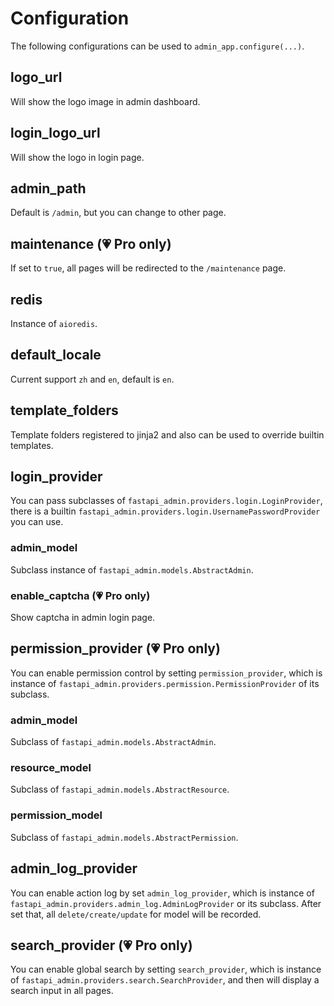 # Configuration

The following configurations can be used to `admin_app.configure(...)`.

## logo_url

Will show the logo image in admin dashboard.

## login_logo_url

Will show the logo in login page.

## admin_path

Default is `/admin`, but you can change to other page.

## maintenance (💗 Pro only)

If set to `true`, all pages will be redirected to the `/maintenance` page.

## redis

Instance of `aioredis`.

## default_locale

Current support `zh` and `en`, default is `en`.

## template_folders

Template folders registered to jinja2 and also can be used to override builtin templates.

## login_provider

You can pass subclasses of `fastapi_admin.providers.login.LoginProvider`, there is a
builtin `fastapi_admin.providers.login.UsernamePasswordProvider` you can use.

### admin_model

Subclass instance of `fastapi_admin.models.AbstractAdmin`.

### enable_captcha (💗 Pro only)

Show captcha in admin login page.

## permission_provider (💗 Pro only)

You can enable permission control by setting `permission_provider`, which is instance
of `fastapi_admin.providers.permission.PermissionProvider` of its subclass.

### admin_model

Subclass of `fastapi_admin.models.AbstractAdmin`.

### resource_model

Subclass of `fastapi_admin.models.AbstractResource`.

### permission_model

Subclass of `fastapi_admin.models.AbstractPermission`.

## admin_log_provider

You can enable action log by set `admin_log_provider`, which is instance
of `fastapi_admin.providers.admin_log.AdminLogProvider` or its subclass. After set that, all `delete/create/update` for
model will be recorded.

## search_provider  (💗 Pro only)

You can enable global search by setting `search_provider`, which is instance
of `fastapi_admin.providers.search.SearchProvider`, and then will display a search input in all pages.
